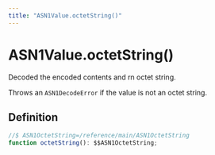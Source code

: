 ```yaml
---
title: "ASN1Value.octetString()"
---
```


# ASN1Value.octetString()

Decoded the encoded contents and rn octet string.

Throws an `ASN1DecodeError` if the value is not an octet string.

## Definition

```ts
//$ ASN1OctetString=/reference/main/ASN1OctetString
function octetString(): $$ASN1OctetString;
```
